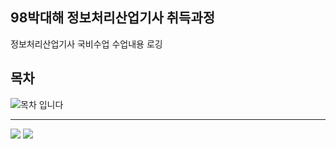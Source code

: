## 98박대해 정보처리산업기사 취득과정
정보처리산업기사 국비수업 수업내용 로깅

## 목차
![목차](https://github.com/user-attachments/assets/2b48f0aa-3f00-43df-b167-7a0d643390ea)
입니다

<hr>
<img src="https://img.shields.io/badge/HTML5-E34F26?style=for-the-badge&logo=HTML5&logoColor=white">


<img src="https://img.shields.io/badge/Spring-#006600?style=for-the-badge&logo=Spring&logoColor=black">
